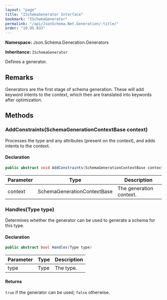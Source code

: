 ```yaml
---
layout: "page"
title: "ISchemaGenerator Interface"
bookmark: "ISchemaGenerator"
permalink: "/api/JsonSchema.Net.Generation/:title/"
order: "10.05.033"
---
```

**Namespace:** Json.Schema.Generation.Generators

**Inheritance:**
`ISchemaGenerator`

Defines a generator.

## Remarks

Generators are the first stage of schema generation.  These will add keyword intents
             to the context, which then are translated into keywords after optimization.

## Methods

### AddConstraints(SchemaGenerationContextBase context)

Processes the type and any attributes (present on the context), and adds
intents to the context.

#### Declaration

```c#
public abstract void AddConstraints(SchemaGenerationContextBase context)
```

| Parameter | Type | Description |
|---|---|---|
| context | SchemaGenerationContextBase | The generation context. |


### Handles(Type type)

Determines whether the generator can be used to generate a schema for this type.

#### Declaration

```c#
public abstract bool Handles(Type type)
```

| Parameter | Type | Description |
|---|---|---|
| type | Type | The type. |


#### Returns

`true` if the generator can be used; `false` otherwise.

